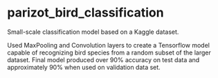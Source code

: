 # parizot_bird_classification
Small-scale classification model based on a Kaggle dataset.

Used MaxPooling and Convolution layers to create a Tensorflow model capable of recognizing bird species from a random subset of the larger dataset. Final model produced over 90% accuracy on test data and approximately 90% when used on validation data set.
